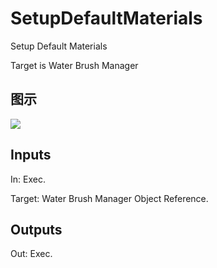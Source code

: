 # SetupDefaultMaterials

Setup Default Materials

Target is Water Brush Manager

## 图示

![]($-20221218-18411929.png)

## Inputs

In: Exec.

Target: Water Brush Manager Object Reference.  

## Outputs

Out: Exec.

